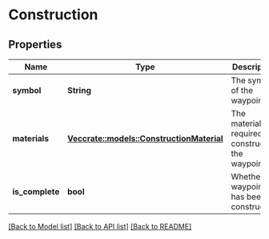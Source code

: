 # Construction

## Properties

Name | Type | Description | Notes
------------ | ------------- | ------------- | -------------
**symbol** | **String** | The symbol of the waypoint. | 
**materials** | [**Vec<crate::models::ConstructionMaterial>**](ConstructionMaterial.md) | The materials required to construct the waypoint. | 
**is_complete** | **bool** | Whether the waypoint has been constructed. | 

[[Back to Model list]](../README.md#documentation-for-models) [[Back to API list]](../README.md#documentation-for-api-endpoints) [[Back to README]](../README.md)


